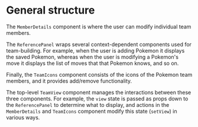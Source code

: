 # General structure

The `MemberDetails` component is where the user can modify individual team members. 

The `ReferencePanel` wraps several context-dependent components used for team-building. For example, when the user is adding Pokemon it displays the saved Pokemon, whereas when the user is modifying a Pokemon's move it displays the list of moves that that Pokemon knows, and so on.

Finally, the `TeamIcons` component consists of the icons of the Pokemon team members, and it provides add/remove functionality. 

The top-level `TeamView` component manages the interactions between these three components. For example, the `view` state is passed as props down to the `ReferencePanel` to determine what to display, and actions in the `MemberDetails` and `TeamIcons` component modify this state (`setView`) in various ways.